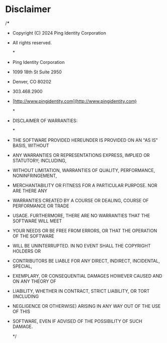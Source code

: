 # Disclaimer

/_**\***_

* Copyright \(C\) 2024 Ping Identity Corporation
* All rights reserved.

  \*

* Ping Identity Corporation
* 1099 18th St Suite 2950
* Denver, CO 80202
* 303.468.2900
* [http://www.pingidentity.com](http://www.pingidentity.com)

  \*

* DISCLAIMER OF WARRANTIES:

  \*

* THE SOFTWARE PROVIDED HEREUNDER IS PROVIDED ON AN "AS IS" BASIS, WITHOUT
* ANY WARRANTIES OR REPRESENTATIONS EXPRESS, IMPLIED OR STATUTORY; INCLUDING,
* WITHOUT LIMITATION, WARRANTIES OF QUALITY, PERFORMANCE, NONINFRINGEMENT,
* MERCHANTABILITY OR FITNESS FOR A PARTICULAR PURPOSE.  NOR ARE THERE ANY
* WARRANTIES CREATED BY A COURSE OR DEALING, COURSE OF PERFORMANCE OR TRADE
* USAGE.  FURTHERMORE, THERE ARE NO WARRANTIES THAT THE SOFTWARE WILL MEET
* YOUR NEEDS OR BE FREE FROM ERRORS, OR THAT THE OPERATION OF THE SOFTWARE
* WILL BE UNINTERRUPTED.  IN NO EVENT SHALL THE COPYRIGHT HOLDERS OR
* CONTRIBUTORS BE LIABLE FOR ANY DIRECT, INDIRECT, INCIDENTAL, SPECIAL,
* EXEMPLARY, OR CONSEQUENTIAL DAMAGES HOWEVER CAUSED AND ON ANY THEORY OF
* LIABILITY, WHETHER IN CONTRACT, STRICT LIABILITY, OR TORT \(INCLUDING
* NEGLIGENCE OR OTHERWISE\) ARISING IN ANY WAY OUT OF THE USE OF THIS
* SOFTWARE, EVEN IF ADVISED OF THE POSSIBILITY OF SUCH DAMAGE.

  \*/

